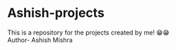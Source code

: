# Ashish-projects
This is a repository for the projects created by me! 😁😁
<br>
Author- Ashish Mishra
